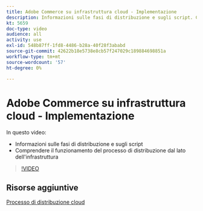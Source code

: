 ```yaml
---
title: Adobe Commerce su infrastruttura cloud - Implementazione
description: Informazioni sulle fasi di distribuzione e sugli script. Comprendere il funzionamento del processo di distribuzione dal ​ lato dell'infrastruttura.
kt: 5659
doc-type: video
audience: all
activity: use
exl-id: 548b87ff-1fd8-4486-b28a-40f28f3ababd
source-git-commit: 42622b18e5738e8cb57f247029c189884698851a
workflow-type: tm+mt
source-wordcount: '57'
ht-degree: 0%

---
```


# Adobe Commerce su infrastruttura cloud - Implementazione

In questo video:

- Informazioni sulle fasi di distribuzione e sugli script
- Comprendere il funzionamento del processo di distribuzione dal lato dell&#39;infrastruttura &#x200B;

>[!VIDEO](https://video.tv.adobe.com/v/35695?quality=12&learn=on)

## Risorse aggiuntive

[Processo di distribuzione cloud](https://devdocs.magento.com/cloud/deploy/cloud-deployment-process.html)
